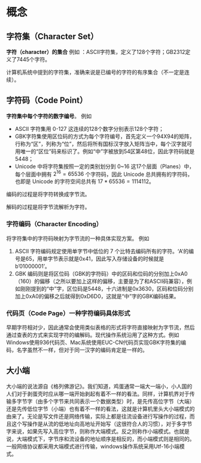 # 概念

## 字符集（Character Set）

**字符（character）的集合**
例如 ：ASCII字符集，定义了128个字符；GB2312定义了7445个字符。

计算机系统中提到的字符集，准确来说是已编号的字符的有序集合（不一定是连续）。

## 字符码（Code Point）

**字符集中每个字符的数字编号**。
例如 
- ASCII 字符集用 0-127 这连续的128个数字分别表示128个字符；
- GBK字符集使用区位码的方式为每个字符编号，首先定义一个94X94的矩阵，行称为“区”，列称为“位”，然后将所有国标汉字放入矩阵当中，每个汉字就可用唯一的“区位”码来标识了。例如“中”字被放到54区第48位，因此字符码就是5448；
- Unicode 中将字符集按照一定的类别划分到 0~16 这17个层面（Planes）中，每个层面中拥有  $2^{1 6}=65536$ 个字符码，因此 Unicode 总共拥有的字符码，也即是 Unicode 的字符空间总共有 $17 * 65536=1114112$。

编码的过程是将字符转换成字节流。

解码的过程是将字节流解析为字符。

### 字符编码（Character Encoding）

将字符集中的字符码映射为字节流的一种具体实现方案。
例如 
1. ASCII 字符编码规定使用单字节中低位的 7 个比特去编码所有的字符。‘A’的编号是65，用单字节表示就是0x41，因此写入存储设备的时候就是b’01000001’。
2. GBK 编码则是将区位码（GBK的字符码）中的区码和位码的分别加上0xA0（160）的偏移（之所以要加上这样的偏移，主要是为了和ASCII码兼容），例如刚刚提到的“中”字，区位码是5448，十六进制是0x3630，区码和位码分别加上0xA0的偏移之后就得到0xD6D0，这就是“中”字的GBK编码结果。



### 代码页（Code Page）一种字符编码具体形式

早期字符相对少，因此通常会使用类似表格的形式将字符直接映射为字节流，然后通过查表的方式来实现字符的编解码。现代操作系统沿用了这种方式。例如Windows使用936代码页、Mac系统使用EUC-CN代码页实现GBK字符集的编码，名字虽然不一样，但对于同一汉字的编码肯定是一样的。

## 大小端

大小端的说法源自《格列佛游记》。我们知道，鸡蛋通常一端大一端小，小人国的人们对于剥蛋壳时应从哪一端开始剥起有着不一样的看法。同样，计算机界对于传输多字节字（由多个字节来共同表示一个数据类型）时，是先传高位字节（大端）还是先传低位字节（小端）也有着不一样的看法，这就是计算机里头大小端模式的由来了。无论是写文件还是网络传输，实际上都是往流设备进行写操作的过程，而且这个写操作是从流的低地址向高地址开始写（这很符合人的习惯），对于多字节字来说，如果先写入高位字节，则称作大端模式。反之则称作小端模式。也就是说，大端模式下，字节序和流设备的地址顺序是相反的，而小端模式则是相同的。一般网络协议都采用大端模式进行传输，windows操作系统采用Utf-16小端模式。